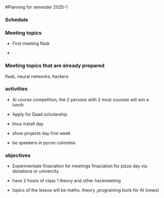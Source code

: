 #Planning for semester 2025-1

### Schedule

### Meeting topics

- First meeting flask 

-

### Meeting topics that are already prepared

flask, neural networks, hackers

### activities

- AI course competition, the 2 persons with 2 most courses will win a lunch

- Apply for Daad scholarship

- linux install day

- show projects day first week

- be speekers in pycon colombia

### objectives

- Experimentate finaciation for meetings finaciation for pizza day via donations or univercity

- have 2 hours of class 1 theory and other hackmeeting

- topics of the lessos will be maths, theory ,programing tools for AI (news)
